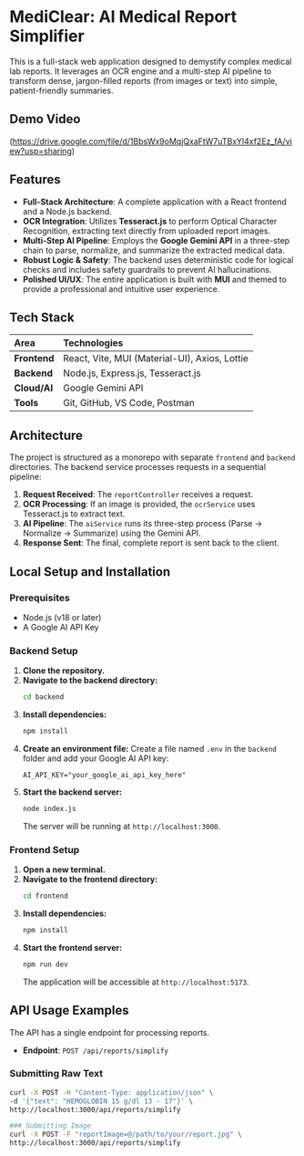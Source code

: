 # MediClear: AI Medical Report Simplifier

This is a full-stack web application designed to demystify complex medical lab reports. It leverages an OCR engine and a multi-step AI pipeline to transform dense, jargon-filled reports (from images or text) into simple, patient-friendly summaries.

## Demo Video
(https://drive.google.com/file/d/1BbsWx9oMqjQxaFtW7uTBxYl4xf2Ez_fA/view?usp=sharing)

## Features

- **Full-Stack Architecture**: A complete application with a React frontend and a Node.js backend.
- **OCR Integration**: Utilizes **Tesseract.js** to perform Optical Character Recognition, extracting text directly from uploaded report images.
- **Multi-Step AI Pipeline**: Employs the **Google Gemini API** in a three-step chain to parse, normalize, and summarize the extracted medical data.
- **Robust Logic & Safety**: The backend uses deterministic code for logical checks and includes safety guardrails to prevent AI hallucinations.
- **Polished UI/UX**: The entire application is built with **MUI** and themed to provide a professional and intuitive user experience.

## Tech Stack

| Area          | Technologies                                                    |
| :------------ | :-------------------------------------------------------------- |
| **Frontend** | React, Vite, MUI (Material-UI), Axios, Lottie                   |
| **Backend** | Node.js, Express.js, Tesseract.js                               |
| **Cloud/AI** | Google Gemini API                                               |
| **Tools** | Git, GitHub, VS Code, Postman                                   |

## Architecture

The project is structured as a monorepo with separate `frontend` and `backend` directories. The backend service processes requests in a sequential pipeline:

1.  **Request Received**: The `reportController` receives a request.
2.  **OCR Processing**: If an image is provided, the `ocrService` uses Tesseract.js to extract text.
3.  **AI Pipeline**: The `aiService` runs its three-step process (Parse -> Normalize -> Summarize) using the Gemini API.
4.  **Response Sent**: The final, complete report is sent back to the client.

## Local Setup and Installation

### Prerequisites
* Node.js (v18 or later)
* A Google AI API Key

### Backend Setup
1.  **Clone the repository.**
2.  **Navigate to the backend directory:**
    ```bash
    cd backend
    ```
3.  **Install dependencies:**
    ```bash
    npm install
    ```
4.  **Create an environment file:** Create a file named `.env` in the `backend` folder and add your Google AI API key:
    ```
    AI_API_KEY="your_google_ai_api_key_here"
    ```
5.  **Start the backend server:**
    ```bash
    node index.js
    ```
    The server will be running at `http://localhost:3000`.

### Frontend Setup
1.  **Open a new terminal.**
2.  **Navigate to the frontend directory:**
    ```bash
    cd frontend
    ```
3.  **Install dependencies:**
    ```bash
    npm install
    ```
4.  **Start the frontend server:**
    ```bash
    npm run dev
    ```
    The application will be accessible at `http://localhost:5173`.

## API Usage Examples

The API has a single endpoint for processing reports.

* **Endpoint**: `POST /api/reports/simplify`

### Submitting Raw Text
```bash
curl -X POST -H "Content-Type: application/json" \
-d '{"text": "HEMOGLOBIN 15 g/dl 13 - 17"}' \
http://localhost:3000/api/reports/simplify

### Submitting Image
curl -X POST -F "reportImage=@/path/to/your/report.jpg" \
http://localhost:3000/api/reports/simplify
